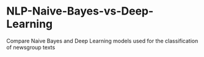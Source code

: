 # NLP-Naive-Bayes-vs-Deep-Learning
Compare Naive Bayes and Deep Learning models used for the classification of newsgroup texts

